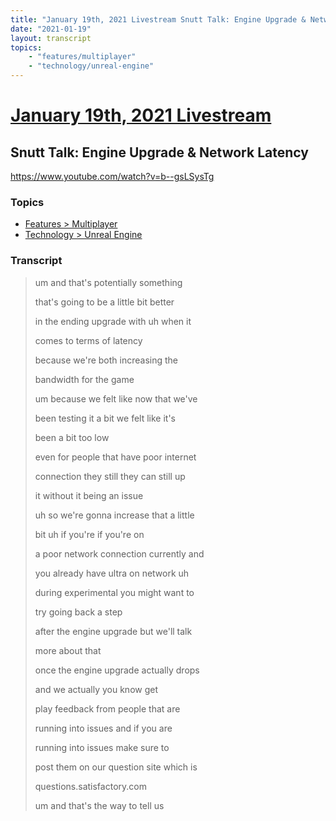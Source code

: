 ```yaml
---
title: "January 19th, 2021 Livestream Snutt Talk: Engine Upgrade & Network Latency"
date: "2021-01-19"
layout: transcript
topics:
    - "features/multiplayer"
    - "technology/unreal-engine"
---
```

# [January 19th, 2021 Livestream](../2021-01-19.md)
## Snutt Talk: Engine Upgrade & Network Latency
https://www.youtube.com/watch?v=b--gsLSysTg

### Topics
* [Features > Multiplayer](../topics/features/multiplayer.md)
* [Technology > Unreal Engine](../topics/technology/unreal-engine.md)

### Transcript

> um and that's potentially something
>
> that's going to be a little bit better
>
> in the ending upgrade with uh when it
>
> comes to terms of latency
>
> because we're both increasing the
>
> bandwidth for the game
>
> um because we felt like now that we've
>
> been testing it a bit we felt like it's
>
> been a bit too low
>
> even for people that have poor internet
>
> connection they still they can still up
>
> it without it being an issue
>
> uh so we're gonna increase that a little
>
> bit uh if you're if you're on
>
> a poor network connection currently and
>
> you already have ultra on network uh
>
> during experimental you might want to
>
> try going back a step
>
> after the engine upgrade but we'll talk
>
> more about that
>
> once the engine upgrade actually drops
>
> and we actually you know get
>
> play feedback from people that are
>
> running into issues and if you are
>
> running into issues make sure to
>
> post them on our question site which is
>
> questions.satisfactory.com
>
> um and that's the way to tell us
